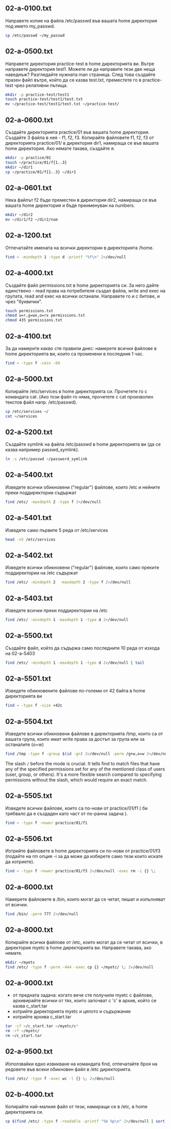 ## **02-a-0100.txt**
Направете копие на файла /etc/passwd във вашата home директория под името my_passwd.
```bash
cp /etc/passwd ~/my_passwd
```

## **02-a-0500.txt**
Направете директория practice-test в home директорията ви. Вътре направете директория test1. Можете ли да направите тези две неща наведнъж? Разгледайте нужната man страница. След това създайте празен файл вътре, който да се казва test.txt, преместете го в practice-test чрез релативни пътища.
```bash
mkdir -p practice-test/test1
touch practice-test/test1/test.txt
mv ~/practice-test/test1/test.txt ~/practice-test/
```

## **02-a-0600.txt**
Създайте директорията practice/01 във вашата home директория.
Създайте 3 файла в нея - f1, f2, f3.
Копирайте файловете f1, f2, f3 от директорията practice/01/ в директория dir1, намираща се във вашата home директория. Ако нямате такава, създайте я.
```bash
mkdir -p practice/01
touch ~/practice/01/f{1..3}
mkdir ~/dir1
cp ~/practice/01/f{1..3} ~/dir1
```

## **02-a-0601.txt**
Нека файлът f2 бъде преместен в директория dir2, намираща се във вашата home директория и бъде преименуван на numbers.
```bash
mkdir ~/dir2
mv ~/dir1/f2 ~/dir2/num
```

## **02-a-1200.txt**
Отпечатайте имената на всички директории в директорията /home.
```bash
find ~ -mindepth 1 -type d -printf "%f\n" 2>/dev/null
```

## **02-a-4000.txt**
Създайте файл permissions.txt в home директорията си. За него дайте единствено - read права на потребителя създал файла, write and exec на групата, read and exec на всички останали. Направете го и с битове, и чрез "буквички".
```bash
touch permissions.txt
chmod u=r,g=wx,o=rx permissions.txt
chmod 435 permissions.txt
```

## **02-a-4100.txt**
За да намерите какво сте правили днес: намерете всички файлове в home директорията ви, които са променени в последния 1 час.
```bash
find ~ -type f -cmin -60
```

## **02-a-5000.txt**
Копирайте /etc/services в home директорията си. Прочетете го с командата cat. (Ако този файл го няма, прочетете с cat произволен текстов файл напр. /etc/passwd).
```bash
cp /etc/servises ~/
cat ~/services
```

## **02-a-5200.txt**
Създайте symlink на файла /etc/passwd в home директорията ви (да се казва например passwd_symlink).
```bash
ln -s /etc/passwd ~/password_symlink
```

## **02-a-5400.txt**
Изведете всички обикновени ("regular") файлове, които /etc и нейните преки поддиректории съдържат
```bash
find /etc/ -maxdepth 2 -type f 2>/dev/null
```

## **02-a-5401.txt**
Изведете само първите 5 реда от /etc/services
```bash
head -n5 /etc/services
```

## **02-a-5402.txt**
Изведете всички обикновени ("regular") файлове, които само преките поддиректории на /etc съдържат
```bash
find /etc/ -mindepth 2  -maxdepth 2 -type f 2>/dev/null
```

## **02-a-5403.txt**
Изведете всички преки поддиректории на /etc
```bash
find /etc/ -mindepth 1 -maxdepth 1 -type d 2>/dev/null
```

## **02-a-5500.txt**
Създайте файл, който да съдържа само последните 10 реда от изхода на 02-a-5403
```bash
find /etc/ -mindepth 1 -maxdepth 1 -type d 2>/dev/null | tail
```

## **02-a-5501.txt**
Изведете обикновените файлове по-големи от 42 байта в home директорията ви
```bash
find ~ -type f -size +42c
```

## **02-a-5504.txt**
Изведете всички обикновени файлове в директорията /tmp, които са от вашата
група, които имат write права за достъп за група или за останалите (o=w)
```bash
find /tmp -type f -group $(id -gn) 2>/dev/null -perm /g+w,o=w 2>/dev/null
```
The slash `/` before the mode is crucial. It tells find to match files that have any of the specified permissions set for any of the mentioned class of users (user, group, or others). It's a more flexible search compared to specifying permissions without the slash, which would require an exact match.

## **02-a-5505.txt**
Изведете всички файлове, които са по-нови от practice/01/f1 ( би трябвало да е създаден като част от по-ранна задача ).
```bash
find ~ -type f -newer practice/01/f1
```

## **02-a-5506.txt**
Изтрийте файловете в home директорията си по-нови от practice/01/f3 (подайте на rm опция  -i за да може да изберете само тези които искате да изтриете).
```bash
find ~ -type f -newer practice/01/f3 2>/dev/null -exec rm -i {} \;
```

## **02-a-6000.txt**
Намерете файловете в /bin, които могат да се четат, пишат и изпълняват от всички.
```bash
find /bin/ -perm 777 2>/dev/null
```

## **02-a-8000.txt**
Копирайте всички файлове от /etc, които могат да се четат от всички, в директория myetc в home директорията ви. Направете такава, ако нямате.
```bash
mkdir ~/myetc
find /etc/ -type f -perm -444 -exec cp {} ~/myetc/ \; 2>/dev/null
```

## **02-a-9000.txt**
- от предната задача: когато вече сте получили myetc с файлове, архивирайте всички от тях, които започват с 'c' в архив, който се казва c_start.tar
- изтрийте директорията myetc и цялото и съдържание
- изтрийте архива c_start.tar
```bash
tar -cf ~/c_start.tar ~/myetc/c*
rm -rf ~/myetc/
rm ~/c_start.tar
```

## **02-a-9500.txt**
Използвайки едно извикване на командата find, отпечатайте броя на редовете във всеки обикновен файл в /etc директорията.
```bash
find /etc/ -type f -exec wc -l {} \; 2>/dev/null
```

## **02-b-4000.txt**
Копирайте най-малкия файл от тези, намиращи се в /etc, в home директорията си.
```bash
cp $(find /etc/ -type f -readable -printf "%b %p\n" 2>/dev/null | sort -n | head -n1 | cut -d' ' -f2) ~/
```

